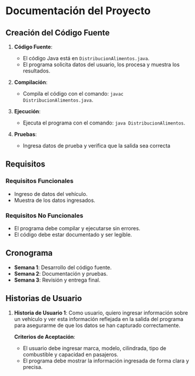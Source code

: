 # Documentación del Proyecto

## Creación del Código Fuente

1. **Código Fuente**:
   - El código Java está en `DistribucionAlimentos.java`.
   - El programa solicita datos del usuario, los procesa y muestra los resultados.

2. **Compilación**:
   - Compila el código con el comando: `javac DistribucionAlimentos.java`.

3. **Ejecución**:
   - Ejecuta el programa con el comando: `java DistribucionAlimentos`.

4. **Pruebas**:
   - Ingresa datos de prueba y verifica que la salida sea correcta

## Requisitos

### Requisitos Funcionales
- Ingreso de datos del vehículo.
- Muestra de los datos ingresados.

### Requisitos No Funcionales
- El programa debe compilar y ejecutarse sin errores.
- El código debe estar documentado y ser legible.

## Cronograma

- **Semana 1**: Desarrollo del código fuente.
- **Semana 2**: Documentación y pruebas.
- **Semana 3**: Revisión y entrega final.

## Historias de Usuario

1. **Historia de Usuario 1**: Como usuario, quiero ingresar información sobre un vehículo y ver esta información reflejada en la salida del programa para asegurarme de que los datos se han capturado correctamente.

   **Criterios de Aceptación**:
   - El usuario debe ingresar marca, modelo, cilindrada, tipo de combustible y capacidad en pasajeros.
   - El programa debe mostrar la información ingresada de forma clara y precisa.
